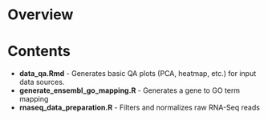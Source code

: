Overview
========

Contents
========

- **data_qa.Rmd** - Generates basic QA plots (PCA, heatmap, etc.) for input
    data sources.
- **generate_ensembl_go_mapping.R** - Generates a gene to GO term mapping 
- **rnaseq_data_preparation.R** - Filters and normalizes raw RNA-Seq reads
